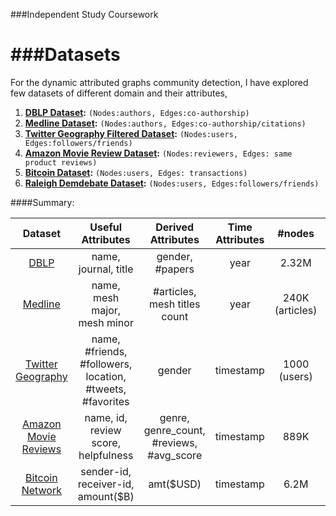 
###Independent Study Coursework


###Datasets
=======

For the dynamic attributed graphs community detection, I have explored few datasets of different domain and their attributes,

1. **[DBLP Dataset](https://github.com/abhiabhi15/datamining/blob/master/independent-study/dblp.md):** `(Nodes:authors, Edges:co-authorship)`
2. **[Medline Dataset](https://github.com/abhiabhi15/datamining/blob/master/independent-study/medline-citation.md):** `(Nodes:authors, Edges:co-authorship/citations)`
3. **[Twitter Geography Filtered Dataset](https://github.com/abhiabhi15/datamining/blob/master/independent-study/twitter-data.md):** `(Nodes:users, Edges:followers/friends)`
4. **[Amazon Movie Review Dataset](https://github.com/abhiabhi15/datamining/blob/master/independent-study/amazon-movie-reviews.md):** `(Nodes:reviewers, Edges: same product reviews)`
5. **[Bitcoin Dataset](https://github.com/abhiabhi15/datamining/blob/master/independent-study/bitcoin.md):** `(Nodes:users, Edges: transactions)`
6. **[Raleigh Demdebate Dataset](https://github.com/abhiabhi15/datamining/blob/master/independent-study/data/twitter/raleigh_tweets.json):** `(Nodes:users, Edges:followers/friends)`


####Summary:

| Dataset         | Useful Attributes  | Derived Attributes |  Time Attributes | #nodes | #edges | Download Link
|:---------------:|:-----------:|:-------------:|:--------------:|:-------:|:------:|:-------------|
| [DBLP](https://github.com/abhiabhi15/datamining/blob/master/independent-study/dblp.md)| name, journal, title | gender, #papers | year| 2.32M | 10.23M | http://dblp.uni-trier.de/xml/ |    
| [Medline](https://github.com/abhiabhi15/datamining/blob/master/independent-study/amazon-movie-reviews.md)| name, mesh major, mesh minor | #articles, mesh titles count | year| 240K (articles) |  | https://www.nlm.nih.gov/bsd/sample_records_avail.html |    
| [Twitter Geography](https://github.com/abhiabhi15/datamining/blob/master/independent-study/twitter-data.md)| name, #friends, #followers, location, #tweets, #favorites  | gender | timestamp | 1000 (users) |  | https://dev.twitter.com/rest/public |    
| [Amazon Movie Reviews](https://github.com/abhiabhi15/datamining/blob/master/independent-study/amazon-movie-reviews.md)| name, id, review score, helpfulness | genre, genre_count, #reviews, #avg_score | timestamp | 889K | 7.9M | https://snap.stanford.edu/data/web-Movies.html |    
| [Bitcoin Network](https://github.com/abhiabhi15/datamining/blob/master/independent-study/bitcoin.md)| sender-id, receiver-id, amount($B) | amt($USD) | timestamp | 6.2M | 37M | http://compbio.cs.uic.edu/data/bitcoin/bitcoin_uic_data_and_code_20130107.zip |    

